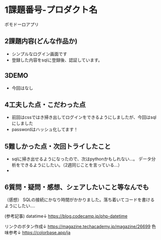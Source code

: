 
#   1課題番号-プロダクト名
ポモドーロアプリ

##  2課題内容(どんな作品か)
-   シンプルなログイン画面です
-   登録した内容をsqlに登録後、認証しています。

##  3DEMO
-   今回はなし

##  4工夫した点・こだわった点
-  前回はcssではき掃き出してログインをできるようにしましたが、今回はsqlにしました
-   passwordはハッシュ化してます！

##  5難しかった点・次回トライしたこと
-   sqlに掃き出せるようになったので、次はpythonかもしれない...。
    データ分析をできるようにしたい。（2週同じことを言っている...）
-   

##  6質問・疑問・感想、シェアしたいこと等なんでも
（感想）
SQLの接続にかなり時間がかかりました。落ち着いてコードを書けるようにしたい....


(参考記事)
datatime↓
https://blog.codecamp.jp/php-datetime

リンクのボタン作成↓
https://magazine.techacademy.jp/magazine/26699
色味参考↓
https://colorbase.app/ja
